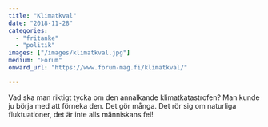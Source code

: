 ```yaml
---
title: "Klimatkval"
date: "2018-11-28"
categories: 
  - "fritanke"
  - "politik"
images: ["/images/klimatkval.jpg"]
medium: "Forum"
onward_url: "https://www.forum-mag.fi/klimatkval/"

---
```


Vad ska man riktigt tycka om den annalkande klimatkatastrofen? Man kunde ju börja med att förneka den. Det gör många. Det rör sig om naturliga fluktuationer, det är inte alls människans fel!
